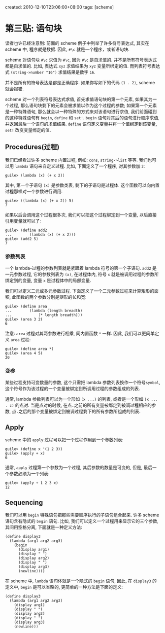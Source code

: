 created: 2010-12-10T23:06:00+08:00
tags: [scheme]

# 第三贴: 语句块

读者也许已经注意到: 前面的 scheme 例子中列举了许多符号表达式, 其实在 scheme 中, 程序就是数据. 因此, `#\c` 就是一个程序，或者语句块.

scheme 对语句块 `#\c` 求值为 `#\c`, 因为 `#\c` 是自求值的. 并不是所有符号表达式都是自求值的. 比如, 表达式 `xyz` 求值结果为 `xyz` 变量所绑定的值. 而列表符号表达式 `(string->number "16")` 求值结果是数字 `16`.

并不是所有的符号表达是都是正确程序. 如果你写如下的代码 `(1 . 2)`, scheme 就会报错.

scheme 对一个列表符号表达式求值, 首先求值语句块的第一个元素, 如果其为一个过程, 那么语句块剩下的元素会被求值以作为这个过程的参数; 如果第一个元素是一种特殊语句, 那么就会以一种特殊的方式来对该语句进行求值, 我们前面碰到的这种特殊语句有 `begin`, `define` 和 `set!`.  `begin` 语句对其后的语句进行顺序求值, 并返回最后一个语句的求值结果. `define` 语句定义变量并将一个值绑定到该变量, `set!` 改变变量绑定的值.

## Procedures(过程)

我们已经看过许多 scheme 内置过程, 例如: `cons`, `string->list` 等等.
我们也可以用 `lambda` 语句来自定义过程. 比如, 下面定义了一个程序, 对其参数加 `2`:

```
guile> (lambda (x) (+ x 2))
```

其中, 第一个子语句 `(x)` 是参数类表, 剩下的子语句是过程体. 这个函数可以向内置过程那样对一个参数进行调用:

```
guile> ((lambda (x) (+ x 2)) 5)
7
```

如果以后会调用这个过程很多次, 我们可以把这个过程绑定到一个变量, 以后直接引用变量就可以了:

```
guile> (define add2
...        (lambda (x) (+ x 2)))
guile> (add2 5)
7
```

### 参数列表

一个 lambda-过程的参数列表就是紧跟着 lambda 符号的第一个子语句. `add2` 是一元参数过程, 它的参数列表为 `(x)`, 在过程体内, 符号 `x` 就是被调用过程的参数所绑定到的变量, 变量 `x` 是过程体中的局部变量.

我们可以定义二元或多元参数过程.
下面定义了一个二元参数过程来计算矩形的面积, 此函数的两个参数分别是矩形的长和宽:

```
guile> (define area
...        (lambda (length breadth)
...            (* length breadth)))
guile> (area 3 2)
6
```

注意: `area` 过程对其两参数进行相乘, 同内置函数 `*` 一样. 因此, 我们可以更简单定义 `area` 过程:

```
guile> (define area *)
guile> (area 4 5)
20
```

### 变参

某些过程支持可变数量的参数, 这个只需把 lambda 参数列表换作一个符号`symbol`, 这个符号作为该过程的一个变量被绑定到所调用过程的参数组成的列表.

通常, lambda 参数列表可以为一个形如 `(x ...)` 的列表, 或者是一个形如 `(x ... . z)` 的点对. 
当是点对的时候, 在点`.`之前的所有变量被绑定到被调过程相应的参数, 
点`.`之后的那个变量被绑定到被调过程剩下的所有参数所组成的列表.

## Apply

scheme 中的 `apply` 过程可以把一个过程作用到一个参数列表:

```
guile> (define x '(1 2 3))
guile> (apply + x)
6
```

通常, `apply` 过程第一个参数为一个过程, 其后参数的数量是可变的, 但是, 最后一个参数必须为一个列表:

```
guile> (apply + 1 2 3 x)
12
```

## Sequencing

我们可以用 `begin` 特殊语句把那些需要顺序执行的子语句组合起来. 许多 scheme 语句含有隐式的 `begin` 语句.
比如, 我们可以定义一个过程用来显示它的三个参数, 其间用空格分离, 下面就是一种定义方法:

```
(define display3
  (lambda (arg1 arg2 arg3)
    (begin
      (display arg1)
      (display " ")
      (display arg2)
      (display " ")
      (display arg3)
      (newline))))
```

在 scheme 中, `lambda` 语句体就是一个隐式的 `begin` 语句,
因此, 在 `display3` 的定义中, `begin` 是可以省略的,
更简单的一种方法是下面的定义:

```
(define display3
  (lambda (arg1 arg2 arg3)
    (display arg1)
    (display " ")
    (display arg2)
    (display " ")
    (display arg3)
    (newline)))
```
